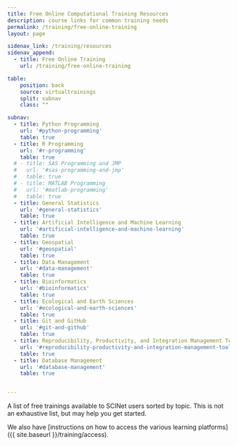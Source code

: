 ```yaml
---
title: Free Online Computational Training Resources
description: course links for common training needs
permalink: /training/free-online-training
layout: page

sidenav_link: /training/resources
sidenav_append: 
  - title: Free Online Training
    url: /training/free-online-training

table:
    position: back
    source: virtualtrainings
    split: subnav
    class: ""

subnav:
  - title: Python Programming
    url: '#python-programming'
    table: true
  - title: R Programming
    url: '#r-programming'
    table: true
  # - title: SAS Programming and JMP
  #   url: '#sas-programming-and-jmp'
  #   table: true
  # - title: MATLAB Programming
  #   url: '#matlab-programming'
  #   table: true
  - title: General Statistics
    url: '#general-statistics'
    table: true
  - title: Artificial Intelligence and Machine Learning
    url: '#artificial-intelligence-and-machine-learning'
    table: true
  - title: Geospatial
    url: '#geospatial'
    table: true
  - title: Data Management
    url: '#data-management'
    table: true
  - title: Bioinformatics
    url: '#bioinformatics'
    table: true
  - title: Ecological and Earth Sciences
    url: '#ecological-and-earth-sciences'
    table: true
  - title: Git and GitHub
    url: '#git-and-github'
    table: true
  - title: Reproducibility, Productivity, and Integration Management Tools
    url: '#reproducibility-productivity-and-integration-management-tools'
    table: true
  - title: Database Management
    url: '#database-management'
    table: true


---
```


A list of free trainings available to SCINet users sorted by topic.  This is not an exhaustive list, but may help you get started.

We also have [instructions on how to access the various learning platforms]({{ site.baseurl }}/training/access).